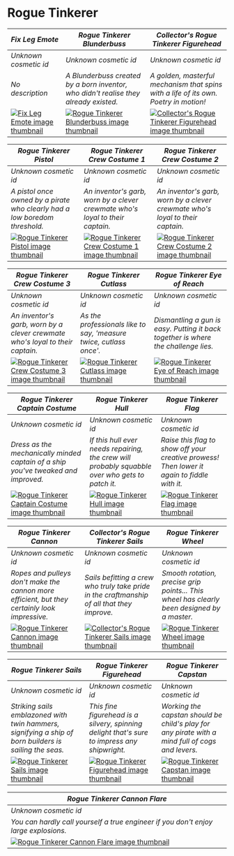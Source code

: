 # Rogue Tinkerer

| *Fix Leg Emote* | *Rogue Tinkerer Blunderbuss* | *Collector's Rogue Tinkerer Figurehead* |
| --------------- | ---------------------------- | --------------------------------------- |
| *Unknown cosmetic id* | *Unknown cosmetic id* | *Unknown cosmetic id* |
| *No description* | *A Blunderbuss created by a born inventor, who didn't realise they already existed.* | *A golden, masterful mechanism that spins with a life of its own. Poetry in motion!* |
| [![*Fix Leg Emote* image thumbnail](https://cdn.merciasquill.com/images/67035fed8ad30bf0035179c4)](https://seaofthieves.wiki.gg/wiki/Fix_Leg_Emote) | [![*Rogue Tinkerer Blunderbuss* image thumbnail](https://cdn.merciasquill.com/images/67035fed8ad30bf0035179c4)](https://seaofthieves.wiki.gg/wiki/Rogue_Tinkerer_Blunderbuss) | [![*Collector's Rogue Tinkerer Figurehead* image thumbnail](https://cdn.merciasquill.com/images/67035fed8ad30bf0035179c4)](https://seaofthieves.wiki.gg/wiki/Collector's_Rogue_Tinkerer_Figurehead) |

| *Rogue Tinkerer Pistol* | *Rogue Tinkerer Crew Costume 1* | *Rogue Tinkerer Crew Costume 2* |
| ----------------------- | ------------------------------- | ------------------------------- |
| *Unknown cosmetic id* | *Unknown cosmetic id* | *Unknown cosmetic id* |
| *A pistol once owned by a pirate who clearly had a low boredom threshold.* | *An inventor's garb, worn by a clever crewmate who's loyal to their captain.* | *An inventor's garb, worn by a clever crewmate who's loyal to their captain.* |
| [![*Rogue Tinkerer Pistol* image thumbnail](https://cdn.merciasquill.com/images/67035fed8ad30bf0035179c4)](https://seaofthieves.wiki.gg/wiki/Rogue_Tinkerer_Pistol) | [![*Rogue Tinkerer Crew Costume 1* image thumbnail](https://cdn.merciasquill.com/images/67035fed8ad30bf0035179c4)](https://seaofthieves.wiki.gg/wiki/Rogue_Tinkerer_Crew_Costume_1) | [![*Rogue Tinkerer Crew Costume 2* image thumbnail](https://cdn.merciasquill.com/images/67035fed8ad30bf0035179c4)](https://seaofthieves.wiki.gg/wiki/Rogue_Tinkerer_Crew_Costume_2) |

| *Rogue Tinkerer Crew Costume 3* | *Rogue Tinkerer Cutlass* | *Rogue Tinkerer Eye of Reach* |
| ------------------------------- | ------------------------ | ----------------------------- |
| *Unknown cosmetic id* | *Unknown cosmetic id* | *Unknown cosmetic id* |
| *An inventor's garb, worn by a clever crewmate who's loyal to their captain.* | *As the professionals like to say, 'measure twice, cutlass once'.* | *Dismantling a gun is easy. Putting it back together is where the challenge lies.* |
| [![*Rogue Tinkerer Crew Costume 3* image thumbnail](https://cdn.merciasquill.com/images/67035fed8ad30bf0035179c4)](https://seaofthieves.wiki.gg/wiki/Rogue_Tinkerer_Crew_Costume_3) | [![*Rogue Tinkerer Cutlass* image thumbnail](https://cdn.merciasquill.com/images/67035fed8ad30bf0035179c4)](https://seaofthieves.wiki.gg/wiki/Rogue_Tinkerer_Cutlass) | [![*Rogue Tinkerer Eye of Reach* image thumbnail](https://cdn.merciasquill.com/images/67035fed8ad30bf0035179c4)](https://seaofthieves.wiki.gg/wiki/Rogue_Tinkerer_Eye_of_Reach) |

| *Rogue Tinkerer Captain Costume* | *Rogue Tinkerer Hull* | *Rogue Tinkerer Flag* |
| -------------------------------- | --------------------- | --------------------- |
| *Unknown cosmetic id* | *Unknown cosmetic id* | *Unknown cosmetic id* |
| *Dress as the mechanically minded captain of a ship you've tweaked and improved.* | *If this hull ever needs repairing, the crew will probably squabble over who gets to patch it.* | *Raise this flag to show off your creative prowess! Then lower it again to fiddle with it.* |
| [![*Rogue Tinkerer Captain Costume* image thumbnail](https://cdn.merciasquill.com/images/67035fed8ad30bf0035179c4)](https://seaofthieves.wiki.gg/wiki/Rogue_Tinkerer_Captain_Costume) | [![*Rogue Tinkerer Hull* image thumbnail](https://cdn.merciasquill.com/images/67035fed8ad30bf0035179c4)](https://seaofthieves.wiki.gg/wiki/Rogue_Tinkerer_Hull) | [![*Rogue Tinkerer Flag* image thumbnail](https://cdn.merciasquill.com/images/67035fed8ad30bf0035179c4)](https://seaofthieves.wiki.gg/wiki/Rogue_Tinkerer_Flag) |

| *Rogue Tinkerer Cannon* | *Collector's Rogue Tinkerer Sails* | *Rogue Tinkerer Wheel* |
| ----------------------- | ---------------------------------- | ---------------------- |
| *Unknown cosmetic id* | *Unknown cosmetic id* | *Unknown cosmetic id* |
| *Ropes and pulleys don't make the cannon more efficient, but they certainly look impressive.* | *Sails befitting a crew who truly take pride in the craftmanship of all that they improve.* | *Smooth rotation, precise grip points... This wheel has clearly been designed by a master.* |
| [![*Rogue Tinkerer Cannon* image thumbnail](https://cdn.merciasquill.com/images/67035fed8ad30bf0035179c4)](https://seaofthieves.wiki.gg/wiki/Rogue_Tinkerer_Cannon) | [![*Collector's Rogue Tinkerer Sails* image thumbnail](https://cdn.merciasquill.com/images/67035fed8ad30bf0035179c4)](https://seaofthieves.wiki.gg/wiki/Collector's_Rogue_Tinkerer_Sails) | [![*Rogue Tinkerer Wheel* image thumbnail](https://cdn.merciasquill.com/images/67035fed8ad30bf0035179c4)](https://seaofthieves.wiki.gg/wiki/Rogue_Tinkerer_Wheel) |

| *Rogue Tinkerer Sails* | *Rogue Tinkerer Figurehead* | *Rogue Tinkerer Capstan* |
| ---------------------- | --------------------------- | ------------------------ |
| *Unknown cosmetic id* | *Unknown cosmetic id* | *Unknown cosmetic id* |
| *Striking sails emblazoned with twin hammers, signifying a ship of born builders is sailing the seas.* | *This fine figurehead is a silvery, spinning delight that's sure to impress any shipwright.* | *Working the capstan should be child's play for any pirate with a mind full of cogs and levers.* |
| [![*Rogue Tinkerer Sails* image thumbnail](https://cdn.merciasquill.com/images/67035fed8ad30bf0035179c4)](https://seaofthieves.wiki.gg/wiki/Rogue_Tinkerer_Sails) | [![*Rogue Tinkerer Figurehead* image thumbnail](https://cdn.merciasquill.com/images/67035fed8ad30bf0035179c4)](https://seaofthieves.wiki.gg/wiki/Rogue_Tinkerer_Figurehead) | [![*Rogue Tinkerer Capstan* image thumbnail](https://cdn.merciasquill.com/images/67035fed8ad30bf0035179c4)](https://seaofthieves.wiki.gg/wiki/Rogue_Tinkerer_Capstan) |

| *Rogue Tinkerer Cannon Flare* |
| ----------------------------- |
| *Unknown cosmetic id* |
| *You can hardly call yourself a true engineer if you don't enjoy large explosions.* |
| [![*Rogue Tinkerer Cannon Flare* image thumbnail](https://cdn.merciasquill.com/images/67035fed8ad30bf0035179c4)](https://seaofthieves.wiki.gg/wiki/Rogue_Tinkerer_Cannon_Flare) |
